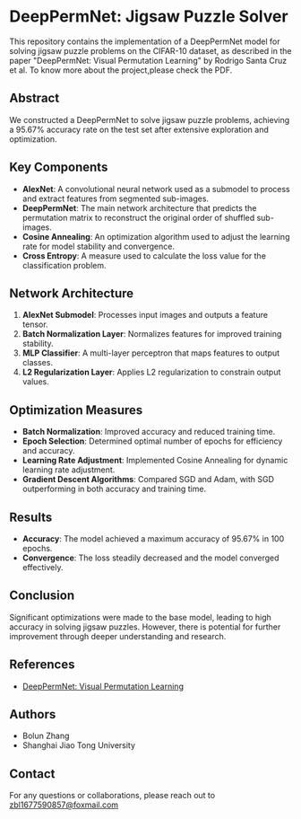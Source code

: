# DeepPermNet: Jigsaw Puzzle Solver
This repository contains the implementation of a DeepPermNet model for solving jigsaw puzzle problems on the CIFAR-10 dataset, as described in the paper "DeepPermNet: Visual Permutation Learning" by Rodrigo Santa Cruz et al. To know more about the project,please check the PDF.

## Abstract
We constructed a DeepPermNet to solve jigsaw puzzle problems, achieving a 95.67% accuracy rate on the test set after extensive exploration and optimization.

## Key Components
- **AlexNet**: A convolutional neural network used as a submodel to process and extract features from segmented sub-images.
- **DeepPermNet**: The main network architecture that predicts the permutation matrix to reconstruct the original order of shuffled sub-images.
- **Cosine Annealing**: An optimization algorithm used to adjust the learning rate for model stability and convergence.
- **Cross Entropy**: A measure used to calculate the loss value for the classification problem.

## Network Architecture
1. **AlexNet Submodel**: Processes input images and outputs a feature tensor.
2. **Batch Normalization Layer**: Normalizes features for improved training stability.
3. **MLP Classifier**: A multi-layer perceptron that maps features to output classes.
4. **L2 Regularization Layer**: Applies L2 regularization to constrain output values.

## Optimization Measures
- **Batch Normalization**: Improved accuracy and reduced training time.
- **Epoch Selection**: Determined optimal number of epochs for efficiency and accuracy.
- **Learning Rate Adjustment**: Implemented Cosine Annealing for dynamic learning rate adjustment.
- **Gradient Descent Algorithms**: Compared SGD and Adam, with SGD outperforming in both accuracy and training time.

## Results
- **Accuracy**: The model achieved a maximum accuracy of 95.67% in 100 epochs.
- **Convergence**: The loss steadily decreased and the model converged effectively.

## Conclusion
Significant optimizations were made to the base model, leading to high accuracy in solving jigsaw puzzles. However, there is potential for further improvement through deeper understanding and research.

## References
- [DeepPermNet: Visual Permutation Learning](https://arxiv.org/abs/1704.02729)

## Authors
- Bolun Zhang
- Shanghai Jiao Tong University

## Contact
For any questions or collaborations, please reach out to zbl1677590857@foxmail.com
